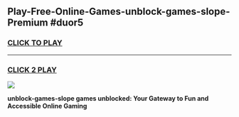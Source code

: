 
## Play-Free-Online-Games-unblock-games-slope-Premium #duor5
<h3>
<a href="https://premium.freeplayer.one?title=unblock-games-slope&ref=8M">CLICK TO PLAY</a></h3>
<hr>

<h3>
<a href="https://premium.freeplayer.one?title=unblock-games-slope&ref=8M">CLICK 2 PLAY</a>
  
</h3>

<a href="https://premium.freeplayer.one?title=unblock-games-slope&ref=8M"><img src="https://clearcache.store/games.png"></a>


**unblock-games-slope games unblocked: Your Gateway to Fun and Accessible Online Gaming**
